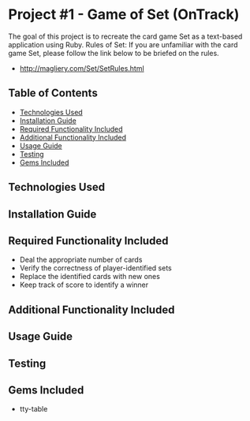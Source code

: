 # Project #1 - Game of Set (OnTrack)
The goal of this project is to recreate the card game Set as a text-based 
application using Ruby.
Rules of Set:
If you are unfamiliar with the card game Set, please follow the link below
to be briefed on the rules.
- http://magliery.com/Set/SetRules.html

## Table of Contents
* [Technologies Used](#technologies-used)
* [Installation Guide](#installation-guide)
* [Required Functionality Included](#required-functionality)
* [Additional Functionality Included](#additional-functionality)
* [Usage Guide](#usage-guide)
* [Testing](#testing)
* [Gems Included](#gems-included)
## Technologies Used

## Installation Guide
			
## Required Functionality Included
- Deal the appropriate number of cards
- Verify the correctness of player-identified sets
- Replace the identified cards with new ones
- Keep track of score to identify a winner

## Additional Functionality Included

## Usage Guide

## Testing

## Gems Included
- tty-table
